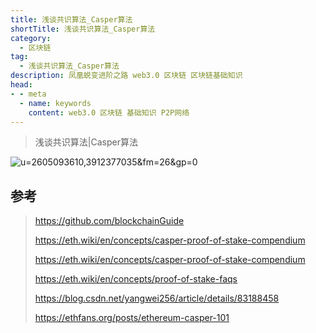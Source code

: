 ```yaml
---
title: 浅谈共识算法_Casper算法
shortTitle: 浅谈共识算法_Casper算法
category:
  - 区块链
tag:
  - 浅谈共识算法_Casper算法
description: 凤凰蜕变进阶之路 web3.0 区块链 区块链基础知识  
head:
- - meta
  - name: keywords
    content: web3.0 区块链 基础知识 P2P网络 
---
```

> 浅谈共识算法|Casper算法
>
![u=2605093610,3912377035&fm=26&gp=0](https://tva1.sinaimg.cn/large/008eGmZEgy1gn9b4uqwzsj30et08ct8u.jpg)

## 参考

> <https://github.com/blockchainGuide>
>
> <https://eth.wiki/en/concepts/casper-proof-of-stake-compendium>
>
> <https://eth.wiki/en/concepts/casper-proof-of-stake-compendium>
>
> <https://eth.wiki/en/concepts/proof-of-stake-faqs>
>
> <https://blog.csdn.net/yangwei256/article/details/83188458>
>
> <https://ethfans.org/posts/ethereum-casper-101>
